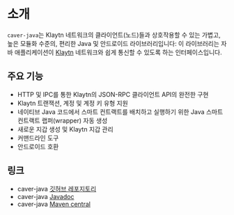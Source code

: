 # 소개 <a id="introduction"></a>

`caver-java`는 Klaytn 네트워크의 클라이언트\(노드\)들과 상호작용할 수 있는 가볍고, 높은 모듈화 수준의, 편리한 Java 및 안드로이드 라이브러리입니다: 이 라이브러리는 자바 애플리케이션이 [Klaytn](https://www.klaytn.com) 네트워크와 쉽게 통신할 수 있도록 하는 인터페이스입니다.

## 주요 기능 <a id="features"></a>

* HTTP 및 IPC를 통한 Klaytn의 JSON-RPC 클라이언트 API의 완전한 구현
* Klaytn 트랜잭션, 계정 및 계정 키 유형 지원
* 네이티브 Java 코드에서 스마트 컨트랙트를 배치하고 실행하기 위한 Java 스마트 컨트랙트 랩퍼(wrapper) 자동 생성
* 새로운 지갑 생성 및 Klaytn 지갑 관리
* 커맨드라인 도구
* 안드로이드 호환

## 링크 <a id="links"></a>

* caver-java [깃허브 레포지토리](https://github.com/klaytn/caver-java)
* caver-java [Javadoc](https://javadoc.io/doc/com.klaytn.caver/core)
* caver-java [Maven central](https://search.maven.org/search?q=g:com.klaytn.caver)
